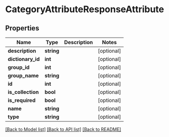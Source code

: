 # CategoryAttributeResponseAttribute

## Properties
Name | Type | Description | Notes
------------ | ------------- | ------------- | -------------
**description** | **string** |  | [optional] 
**dictionary_id** | **int** |  | [optional] 
**group_id** | **int** |  | [optional] 
**group_name** | **string** |  | [optional] 
**id** | **int** |  | [optional] 
**is_collection** | **bool** |  | [optional] 
**is_required** | **bool** |  | [optional] 
**name** | **string** |  | [optional] 
**type** | **string** |  | [optional] 

[[Back to Model list]](../README.md#documentation-for-models) [[Back to API list]](../README.md#documentation-for-api-endpoints) [[Back to README]](../README.md)


